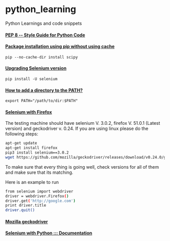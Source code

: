 # python_learning
Python Learnings and code snippets

#### [PEP 8 -- Style Guide for Python Code](https://www.python.org/dev/peps/pep-0008/)

#### [Package installation using pip without using cache](https://stackoverflow.com/questions/9510474/removing-pips-cache)
```shell
pip --no-cache-dir install scipy
```

#### [Upgrading Selenium version](https://stackoverflow.com/questions/43723061/selenium-is-giving-keyerror-sessionid)
```shell
pip install -U selenium
```

#### [How to add a directory to the PATH?](https://askubuntu.com/questions/60218/how-to-add-a-directory-to-the-path)
```shell
export PATH="/path/to/dir:$PATH"
```


#### [Selenium with Firefox](https://askubuntu.com/questions/851401/where-to-find-geckodriver-needed-by-selenium-python-package)
The testing machine should have selenium V. 3.0.2, firefox V. 51.0.1 (Latest version) and geckodriver v. 0.24. If you are using linux please do the following steps:
```bash
apt-get update
apt-get install firefox
pip3 install selenium==3.0.2
wget https://github.com/mozilla/geckodriver/releases/download/v0.24.0/geckodriver-v0.24.0-linux32.tar.gz -O /tmp/geckodriver.tar.gz && tar -C /opt -xzf /tmp/geckodriver.tar.gz && chmod 755 /opt/geckodriver && ln -fs /opt/geckodriver /home/codemantra/Programs/geckodriver && ln -fs /opt/geckodriver /home/codemantra/Programs/geckodriver
```
To make sure that every thing is going well, check versions for all of them and make sure that its matching.

Here is an example to run
```bash
from selenium import webdriver
driver = webdriver.Firefox()
driver.get('http://google.com')
print driver.title
driver.quit()
```

#### [Mozilla geckodriver](https://github.com/mozilla/geckodriver/releases/tag/v0.24.0)

#### [Selenium with Python ::: Documentation](https://selenium-python.readthedocs.io/index.html)

